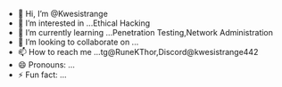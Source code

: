 - 👋 Hi, I’m @Kwesistrange
- 👀 I’m interested in ...Ethical Hacking
- 🌱 I’m currently learning ...Penetration Testing,Network Administration
- 💞️ I’m looking to collaborate on ...
- 📫 How to reach me ...tg@RuneKThor,Discord@kwesistrange442
- 😄 Pronouns: ...
- ⚡ Fun fact: ...

<!---
Kwesistrange/Kwesistrange is a ✨ special ✨ repository because its `README.md` (this file) appears on your GitHub profile.
You can click the Preview link to take a look at your changes.
--->
